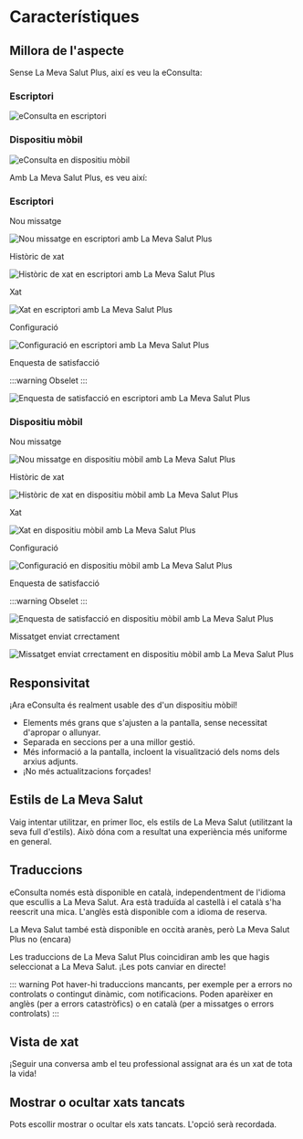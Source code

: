 # Característiques

## Millora de l'aspecte

Sense La Meva Salut Plus, així es veu la eConsulta:

### Escriptori

![eConsulta en escriptori](../../img/la-meva-salut-plus/eConsulta-desktop.png)

### Dispositiu mòbil

![eConsulta en dispositiu mòbil](../../img/la-meva-salut-plus/eConsulta-mobile.png)

Amb La Meva Salut Plus, es veu així:

### Escriptori

Nou missatge

![Nou missatge en escriptori amb La Meva Salut Plus](../../img/la-meva-salut-plus/lmsp-desktop-1.png)

Històric de xat

![Històric de xat en escriptori amb La Meva Salut Plus](../../img/la-meva-salut-plus/lmsp-desktop-2.png)

Xat

![Xat en escriptori amb La Meva Salut Plus](../../img/la-meva-salut-plus/lmsp-desktop-3.png)

Configuració

![Configuració en escriptori amb La Meva Salut Plus](../../img/la-meva-salut-plus/lmsp-desktop-4.png)

<!-- TODO: Satisfaction does no longer exist -->

Enquesta de satisfacció

:::warning
Obselet
:::

![Enquesta de satisfacció en escriptori amb La Meva Salut Plus](../../img/la-meva-salut-plus/lmsp-desktop-5.png)

### Dispositiu mòbil

Nou missatge

![Nou missatge en dispositiu mòbil amb La Meva Salut Plus](../../img/la-meva-salut-plus/lmsp-mobile-1.png)

Històric de xat

![Històric de xat en dispositiu mòbil amb La Meva Salut Plus](../../img/la-meva-salut-plus/lmsp-mobile-2.png)

Xat

![Xat en dispositiu mòbil amb La Meva Salut Plus](../../img/la-meva-salut-plus/lmsp-mobile-3.png)

Configuració

![Configuració en dispositiu mòbil amb La Meva Salut Plus](../../img/la-meva-salut-plus/lmsp-mobile-4.png)

<!-- TODO: Satisfaction does no longer exist -->

Enquesta de satisfacció

:::warning
Obselet
:::

![Enquesta de satisfacció en dispositiu mòbil amb La Meva Salut Plus](../../img/la-meva-salut-plus/lmsp-mobile-5.png)

Missatget enviat crrectament

![Missatget enviat crrectament en dispositiu mòbil amb La Meva Salut Plus](../../img/la-meva-salut-plus/lmsp-mobile-6.png)

## Responsivitat

¡Ara eConsulta és realment usable des d'un dispositiu mòbil!

- Elements més grans que s'ajusten a la pantalla, sense necessitat d'apropar o allunyar.
- Separada en seccions per a una millor gestió.
- Més informació a la pantalla, incloent la visualització dels noms dels arxius adjunts.
- ¡No més actualitzacions forçades!

## Estils de La Meva Salut

Vaig intentar utilitzar, en primer lloc, els estils de La Meva Salut (utilitzant la seva full d'estils). Això dóna com a resultat una experiència més uniforme en general.

## Traduccions

eConsulta només està disponible en català, independentment de l'idioma que escullis a La Meva Salut. Ara està traduïda al castellà i el català s'ha reescrit una mica. L'anglès està disponible com a idioma de reserva.

La Meva Salut també està disponible en occità aranès, però La Meva Salut Plus no (encara)

Les traduccions de La Meva Salut Plus coincidiran amb les que hagis seleccionat a La Meva Salut. ¡Les pots canviar en directe!

::: warning
Pot haver-hi traduccions mancants, per exemple per a errors no controlats o contingut dinàmic, com notificacions. Poden aparèixer en anglès (per a errors catastròfics) o en català (per a missatges o errors controlats)
:::

## Vista de xat

¡Seguir una conversa amb el teu professional assignat ara és un xat de tota la vida!

## Mostrar o ocultar xats tancats

Pots escollir mostrar o ocultar els xats tancats. L'opció serà recordada.
